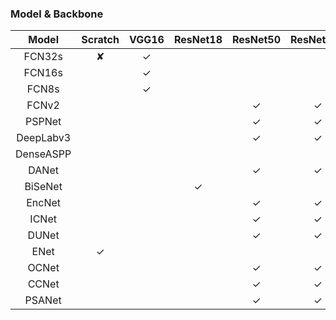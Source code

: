 ### Model & Backbone

|   Model   | Scratch | VGG16 | ResNet18 | ResNet50 | ResNet101 | ResNet152 | DenseNet121 | DenseNet169 |
| :-------: | :-----: | :---: | :------: | :------: | :-------: | :-------: | :---------: | :---------: |
|  FCN32s   |    ✘    |   ✓   |          |          |           |           |             |             |
|  FCN16s   |         |   ✓   |          |          |           |           |             |             |
|   FCN8s   |         |   ✓   |          |          |           |           |             |             |
|   FCNv2   |         |       |          |    ✓     |     ✓     |     ✓     |             |             |
|  PSPNet   |         |       |          |    ✓     |     ✓     |     ✓     |             |             |
| DeepLabv3 |         |       |          |    ✓     |     ✓     |     ✓     |             |             |
| DenseASPP |         |       |          |          |           |           |      ✓      |      ✓      |
|   DANet   |         |       |          |    ✓     |     ✓     |     ✓     |             |             |
|  BiSeNet  |         |       |    ✓     |          |           |           |             |             |
|  EncNet   |         |       |          |    ✓     |     ✓     |     ✓     |             |             |
|   ICNet   |         |       |          |    ✓     |     ✓     |     ✓     |             |             |
|   DUNet   |         |       |          |    ✓     |     ✓     |     ✓     |             |             |
|   ENet    |    ✓    |       |          |          |           |           |             |             |
|   OCNet   |         |       |          |    ✓     |     ✓     |     ✓     |             |             |
|   CCNet   |         |       |          |    ✓     |     ✓     |     ✓     |             |             |
|   PSANet   |         |       |          |    ✓     |     ✓     |     ✓     |             |             |